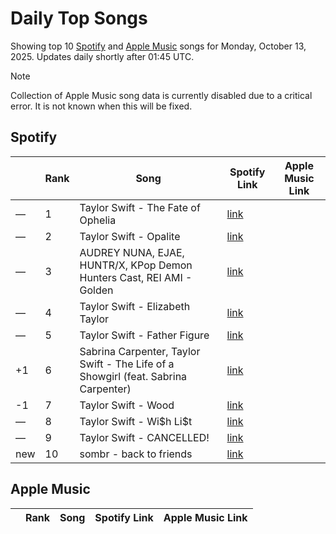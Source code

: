 # Daily Top Songs

Showing top 10 [Spotify](#spotify) and [Apple Music](#apple-music) songs for Monday, October 13, 2025. Updates daily shortly after 01:45 UTC.

> [!NOTE]  
> Collection of Apple Music song data is currently disabled due to a critical error. It is not known when this will be fixed.

## Spotify

|             | Rank            | Song            | Spotify Link                    | Apple Music Link                                                                             |
| ----------- | --------------- | --------------- | ------------------------------- | -------------------------------------------------------------------------------------------- |
| — | 1 | Taylor Swift \- The Fate of Ophelia | [link](https://open.spotify.com/track/31TXxq8gfgYyrYClnYY48m) |  |
| — | 2 | Taylor Swift \- Opalite | [link](https://open.spotify.com/track/3euZKF0hmGxQ6h2JHHY4iu) |  |
| — | 3 | AUDREY NUNA, EJAE, HUNTR/X, KPop Demon Hunters Cast, REI AMI \- Golden | [link](https://open.spotify.com/track/1CPZ5BxNNd0n0nF4Orb9JS) |  |
| — | 4 | Taylor Swift \- Elizabeth Taylor | [link](https://open.spotify.com/track/1jgTiNob5cVyXeJ3WgX5bL) |  |
| — | 5 | Taylor Swift \- Father Figure | [link](https://open.spotify.com/track/03bTIHJElXZ0O0jqOQvAbY) |  |
| +1 | 6 | Sabrina Carpenter, Taylor Swift \- The Life of a Showgirl \(feat\. Sabrina Carpenter\) | [link](https://open.spotify.com/track/5eXgqtg3T8Av0m1FUaGHex) |  |
| -1 | 7 | Taylor Swift \- Wood | [link](https://open.spotify.com/track/5ylJtmaWPJ33cW3En7WOu0) |  |
| — | 8 | Taylor Swift \- Wi\$h Li\$t | [link](https://open.spotify.com/track/2TEQvxxQabwLQMqWMg1qGu) |  |
| — | 9 | Taylor Swift \- CANCELLED\! | [link](https://open.spotify.com/track/1appZ3c336FkPvCuywfmrs) |  |
| new | 10 | sombr \- back to friends | [link](https://open.spotify.com/track/0FTmksd2dxiE5e3rWyJXs6) |  |

## Apple Music

|             | Rank            | Song            | Spotify Link                    | Apple Music Link                   |
| ----------- | --------------- | --------------- | ------------------------------- | ---------------------------------- |
